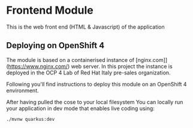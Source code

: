 # Frontend Module

This is the web front end (HTML & Javascript) of the application

## Deploying on OpenShift 4

The module is based on a containerised instance of [nginx.com]](https://www.nginx.com/) web server. In this project the instance is deployed in the OCP 4 Lab of Red Hat Italy pre-sales organization.

Following you'll find instructions to deploy this module on an OpenShift 4 environment.

After having pulled the cose to your local filesystem You can locally run your application in dev mode that enables live coding using:
```
./mvnw quarkus:dev
```